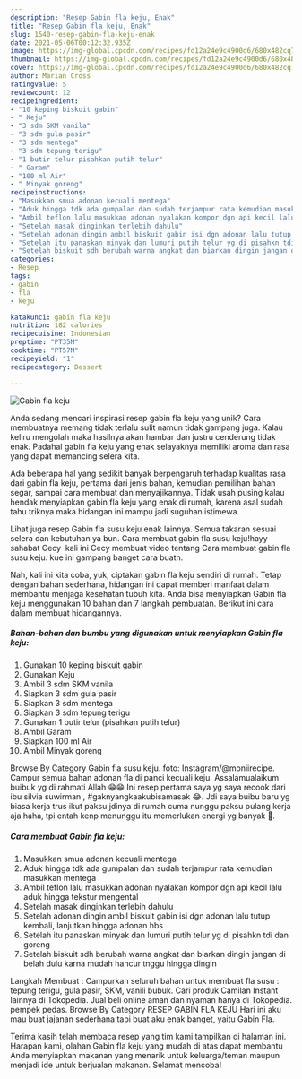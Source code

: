 ```yaml
---
description: "Resep Gabin fla keju, Enak"
title: "Resep Gabin fla keju, Enak"
slug: 1540-resep-gabin-fla-keju-enak
date: 2021-05-06T00:12:32.935Z
image: https://img-global.cpcdn.com/recipes/fd12a24e9c4900d6/680x482cq70/gabin-fla-keju-foto-resep-utama.jpg
thumbnail: https://img-global.cpcdn.com/recipes/fd12a24e9c4900d6/680x482cq70/gabin-fla-keju-foto-resep-utama.jpg
cover: https://img-global.cpcdn.com/recipes/fd12a24e9c4900d6/680x482cq70/gabin-fla-keju-foto-resep-utama.jpg
author: Marian Cross
ratingvalue: 5
reviewcount: 12
recipeingredient:
- "10 keping biskuit gabin"
- " Keju"
- "3 sdm SKM vanila"
- "3 sdm gula pasir"
- "3 sdm mentega"
- "3 sdm tepung terigu"
- "1 butir telur pisahkan putih telur"
- " Garam"
- "100 ml Air"
- " Minyak goreng"
recipeinstructions:
- "Masukkan smua adonan kecuali mentega"
- "Aduk hingga tdk ada gumpalan dan sudah terjampur rata kemudian masukkan mentega"
- "Ambil teflon lalu masukkan adonan nyalakan kompor dgn api kecil lalu aduk hingga tekstur mengental"
- "Setelah masak dinginkan terlebih dahulu"
- "Setelah adonan dingin ambil biskuit gabin isi dgn adonan lalu tutup kembali, lanjutkan hingga adonan hbs"
- "Setelah itu panaskan minyak dan lumuri putih telur yg di pisahkn tdi dan goreng"
- "Setelah biskuit sdh berubah warna angkat dan biarkan dingin jangan di belah dulu karna mudah hancur tnggu hingga dingin"
categories:
- Resep
tags:
- gabin
- fla
- keju

katakunci: gabin fla keju 
nutrition: 182 calories
recipecuisine: Indonesian
preptime: "PT35M"
cooktime: "PT57M"
recipeyield: "1"
recipecategory: Dessert

---
```



![Gabin fla keju](https://img-global.cpcdn.com/recipes/fd12a24e9c4900d6/680x482cq70/gabin-fla-keju-foto-resep-utama.jpg)

Anda sedang mencari inspirasi resep gabin fla keju yang unik? Cara membuatnya memang tidak terlalu sulit namun tidak gampang juga. Kalau keliru mengolah maka hasilnya akan hambar dan justru cenderung tidak enak. Padahal gabin fla keju yang enak selayaknya memiliki aroma dan rasa yang dapat memancing selera kita.

Ada beberapa hal yang sedikit banyak berpengaruh terhadap kualitas rasa dari gabin fla keju, pertama dari jenis bahan, kemudian pemilihan bahan segar, sampai cara membuat dan menyajikannya. Tidak usah pusing kalau hendak menyiapkan gabin fla keju yang enak di rumah, karena asal sudah tahu triknya maka hidangan ini mampu jadi suguhan istimewa.

Lihat juga resep Gabin fla susu keju enak lainnya. Semua takaran sesuai selera dan kebutuhan ya bun. Cara membuat gabin fla susu keju!hayy sahabat Cecy ️ kali ini Cecy membuat video tentang Cara membuat gabin fla susu keju. kue ini gampang banget cara buatn.


Nah, kali ini kita coba, yuk, ciptakan gabin fla keju sendiri di rumah. Tetap dengan bahan sederhana, hidangan ini dapat memberi manfaat dalam membantu menjaga kesehatan tubuh kita. Anda bisa menyiapkan Gabin fla keju menggunakan 10 bahan dan 7 langkah pembuatan. Berikut ini cara dalam membuat hidangannya.

<!--inarticleads1-->

##### Bahan-bahan dan bumbu yang digunakan untuk menyiapkan Gabin fla keju:

1. Gunakan 10 keping biskuit gabin
1. Gunakan  Keju
1. Ambil 3 sdm SKM vanila
1. Siapkan 3 sdm gula pasir
1. Siapkan 3 sdm mentega
1. Siapkan 3 sdm tepung terigu
1. Gunakan 1 butir telur (pisahkan putih telur)
1. Ambil  Garam
1. Siapkan 100 ml Air
1. Ambil  Minyak goreng


Browse By Category Gabin fla susu keju. foto: Instagram/@moniirecipe. Campur semua bahan adonan fla di panci kecuali keju. Assalamualaikum buibuk yg di rahmati Allah 😁😁 Ini resep pertama saya yg saya recook dari ibu silvia suwirman , #gaknyangkaakubisamasak 😂. Jdi saya buibu baru yg biasa kerja trus ikut paksu jdinya di rumah cuma nunggu paksu pulang kerja aja haha, tpi entah kenp menunggu itu memerlukan energi yg banyak 🤣. 

<!--inarticleads2-->

##### Cara membuat Gabin fla keju:

1. Masukkan smua adonan kecuali mentega
1. Aduk hingga tdk ada gumpalan dan sudah terjampur rata kemudian masukkan mentega
1. Ambil teflon lalu masukkan adonan nyalakan kompor dgn api kecil lalu aduk hingga tekstur mengental
1. Setelah masak dinginkan terlebih dahulu
1. Setelah adonan dingin ambil biskuit gabin isi dgn adonan lalu tutup kembali, lanjutkan hingga adonan hbs
1. Setelah itu panaskan minyak dan lumuri putih telur yg di pisahkn tdi dan goreng
1. Setelah biskuit sdh berubah warna angkat dan biarkan dingin jangan di belah dulu karna mudah hancur tnggu hingga dingin


Langkah Membuat : Campurkan seluruh bahan untuk membuat fla susu : tepung terigu, gula pasir, SKM, vanili bubuk. Cari produk Camilan Instant lainnya di Tokopedia. Jual beli online aman dan nyaman hanya di Tokopedia. pempek pedas. Browse By Category RESEP GABIN FLA KEJU Hari ini aku mau buat jajanan sederhana tapi buat aku enak banget, yaitu Gabin Fla. 

Terima kasih telah membaca resep yang tim kami tampilkan di halaman ini. Harapan kami, olahan Gabin fla keju yang mudah di atas dapat membantu Anda menyiapkan makanan yang menarik untuk keluarga/teman maupun menjadi ide untuk berjualan makanan. Selamat mencoba!
